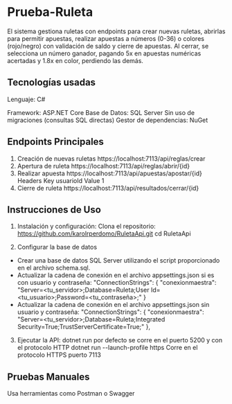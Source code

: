 # Prueba-Ruleta
El sistema gestiona ruletas con endpoints para crear nuevas ruletas, abrirlas para permitir apuestas, realizar apuestas a números (0-36) o colores (rojo/negro) con validación de saldo y cierre de apuestas. Al cerrar, se selecciona un número ganador, pagando 5x en apuestas numéricas acertadas y 1.8x en color, perdiendo las demás.

## Tecnologías usadas
Lenguaje: C#

Framework: ASP.NET Core
Base de Datos: SQL Server
Sin uso de migraciones (consultas SQL directas)
Gestor de dependencias: NuGet

## Endpoints Principales
1. Creación de nuevas ruletas
   https://localhost:7113/api/reglas/crear
2. Apertura de ruleta
   https://localhost:7113/api/reglas/abrir/{id}
3. Realizar apuesta
   https://localhost:7113/api/apuestas/apostar/{id}
   Headers
   Key usuarioId
   Value
   1
4. Cierre de ruleta
   https://localhost:7113/api/resultados/cerrar/{id}

## Instrucciones de Uso 

1. Instalación y configuración: 
Clona el repositorio: https://github.com/karolrperdomo/RuletaApi.git
cd RuletaApi

2. Configurar la base de datos

- Crear una base de datos SQL Server utilizando el script proporcionado en el archivo schema.sql.
- Actualizar la cadena de conexión en el archivo appsettings.json si es con usuario y contraseña:
  "ConnectionStrings": {
    "conexionmaestra": "Server=<tu_servidor>;Database=Ruleta;User Id=<tu_usuario>;Password=<tu_contraseña>;" 
  }
- Actualizar la cadena de conexión en el archivo appsettings.json sin usuario y contraseña:
  "ConnectionStrings": {
  "conexionmaestra": "Server=<tu_servidor>;Database=Ruleta;Integrated Security=True;TrustServerCertificate=True;"
},

3. Ejecutar la API: 
  dotnet run por defecto se corre en el puerto 5200 y con el protocolo HTTP
  dotnet run --launch-profile https Corre en el protocolo HTTPS puerto 7113

## Pruebas Manuales

Usa herramientas como Postman o Swagger
 
